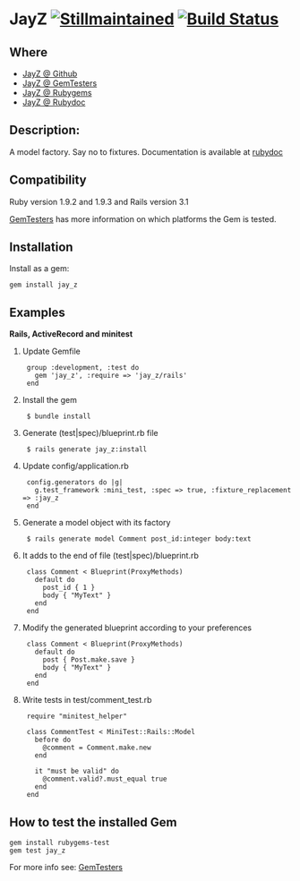 JayZ [![Stillmaintained](http://stillmaintained.com/unders/jay_z.png)](http://stillmaintained.com/unders/jay_z) [![Build Status](http://travis-ci.org/unders/jay_z.png)](http://travis-ci.org/unders/jay_z)
====


Where
-----
* [JayZ @ Github](http://github.com/unders/jay_z)
* [JayZ @ GemTesters](http://test.rubygems.org/gems/jay_z)
* [JayZ @ Rubygems](http://rubygems.org/gems/jay_z)
* [JayZ @ Rubydoc](http://rubydoc.info/gems/jay_z)

Description:
-----------

A model factory. Say no to fixtures.
Documentation is available at [rubydoc](http://rubydoc.info/gems/jay_z)

Compatibility
-------------

Ruby version 1.9.2 and 1.9.3 and Rails version 3.1

[GemTesters](http://test.rubygems.org/gems/jay_z) has
 more information on which platforms the Gem is tested.

Installation
------------

Install as a gem:

    gem install jay_z

Examples
-------

**Rails, ActiveRecord and minitest**


1. Update Gemfile

        group :development, :test do
          gem 'jay_z', :require => 'jay_z/rails'
        end

2. Install the gem

        $ bundle install

3. Generate (test|spec)/blueprint.rb file

        $ rails generate jay_z:install

4. Update config/application.rb

        config.generators do |g|
          g.test_framework :mini_test, :spec => true, :fixture_replacement => :jay_z
        end

5. Generate a model object with its factory

        $ rails generate model Comment post_id:integer body:text

6. It adds to the end of file (test|spec)/blueprint.rb

        class Comment < Blueprint(ProxyMethods)
          default do
            post_id { 1 }
            body { "MyText" }
          end
        end

7. Modify the generated blueprint according to your preferences

        class Comment < Blueprint(ProxyMethods)
          default do
            post { Post.make.save }
            body { "MyText" }
          end
        end

8. Write tests in test/comment_test.rb

        require "minitest_helper"

        class CommentTest < MiniTest::Rails::Model
          before do
            @comment = Comment.make.new
          end

          it "must be valid" do
            @comment.valid?.must_equal true
          end
        end



How to test the installed Gem
-------------------------

    gem install rubygems-test
    gem test jay_z


For more info see: [GemTesters](http://test.rubygems.org/)
